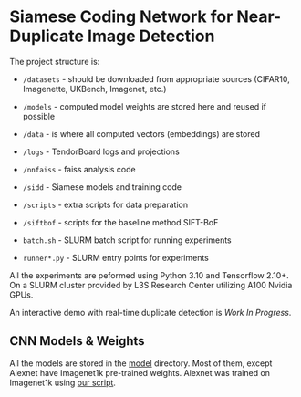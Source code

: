 # Siamese Coding Network for Near-Duplicate Image Detection

The project structure is:
 - `/datasets` - should be downloaded from appropriate sources (CIFAR10, Imagenette, UKBench, Imagenet, etc.)
 - `/models` - computed model weights are stored here and reused if possible
 - `/data` - is where all computed vectors (embeddings) are stored
 - `/logs` - TendorBoard logs and projections

 - `/nnfaiss` - faiss analysis code
 - `/sidd` - Siamese models and training code
 - `/scripts` - extra scripts for data preparation
 - `/siftbof` - scripts for the baseline method SIFT-BoF
 - `batch.sh` - SLURM batch script for running experiments
 - `runner*.py` - SLURM entry points for experiments

All the experiments are peformed using Python 3.10 and Tensorflow 2.10+.  
On a SLURM cluster provided by L3S Research Center utilizing A100 Nvidia GPUs.

An interactive demo with real-time duplicate detection is _Work In Progress_.


## CNN Models & Weights

All the models are stored in the [model](sidd/model) directory.
Most of them, except Alexnet have Imagenet1k pre-trained weights. Alexnet was trained on Imagenet1k using [our script](scripts/train_alexnet.py).
